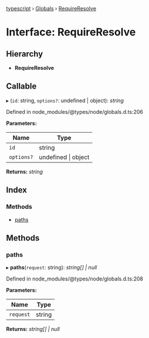 [typescript](../README.md) › [Globals](../globals.md) › [RequireResolve](requireresolve.md)

# Interface: RequireResolve

## Hierarchy

* **RequireResolve**

## Callable

▸ (`id`: string, `options?`: undefined | object): *string*

Defined in node_modules/@types/node/globals.d.ts:206

**Parameters:**

Name | Type |
------ | ------ |
`id` | string |
`options?` | undefined &#124; object |

**Returns:** *string*

## Index

### Methods

* [paths](requireresolve.md#paths)

## Methods

###  paths

▸ **paths**(`request`: string): *string[] | null*

Defined in node_modules/@types/node/globals.d.ts:208

**Parameters:**

Name | Type |
------ | ------ |
`request` | string |

**Returns:** *string[] | null*
